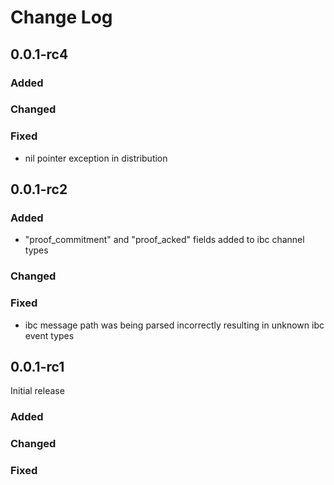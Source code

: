 # Change Log

## 0.0.1-rc4


### Added
### Changed
### Fixed
- nil pointer exception in distribution

## 0.0.1-rc2

### Added
- "proof_commitment" and "proof_acked" fields added to ibc channel types
### Changed
### Fixed
- ibc message path was being parsed incorrectly resulting in unknown ibc event types

## 0.0.1-rc1

Initial release

### Added
### Changed
### Fixed
